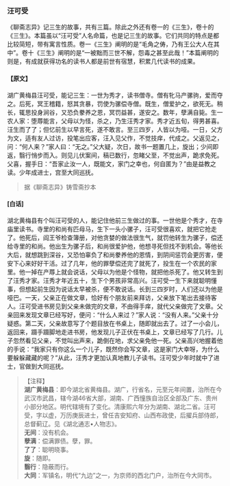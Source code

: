 <script type="text/javascript">
    var head = document.getElementsByTagName('head')[0];
    cssURL = '/public/liao.css';
    linkTag = document.createElement('link');
    linkTag.href = cssURL;
    linkTag.setAttribute('type','text/css');
    linkTag.setAttribute('rel','stylesheet');
    head.appendChild(linkTag);
</script>
### 汪可受

《聊斋志异》记三生的故事，共有三篇。除此之外还有卷一的《三生》，卷十的《三生》。本篇虽以“汪可受”人名命篇，也是记三生的故事。它们共同的特点是都比较简短，带有寓言性质。卷一《三生》阐明的是“毛角之俦，乃有王公大人在其中”。卷十《三生》阐明的是“一被黜而三世不解，怨毒之甚至此哉！”本篇阐明的则是，有成就获得功名的读书人都是前世有宿慧，积累几代读书的成果。

#### 【原文】
<section>
湖广黄梅县汪可受，能记三生：一世为秀才，读书僧寺。僧有牝马产骡驹，爱而夺之。后死，冥王稽籍，怒其贪暴，罚使为骡偿寺僧。既生，僧爱护之，欲死无。稍长，辄思投身涧谷，又恐负豢养之恩，冥罚益甚，遂安之。数年，孽满自毙。生一农人家：堕蓐能言，父母以为怪，杀之，乃生汪秀才家。秀才近五旬，得男甚喜。汪生而了了；但忆前生以早言死，遂不敢言。至三四岁，人皆以为哑。一日，父方为文，适有友人过访，投笔出应客，汪入见父作，不觉技痒，代成之。父返见之，问：“何人来？”家人曰：“无之。”父大疑，次日，故书一题置几上，旋出；少间即返，翳行悄步而入。则见儿伏案间，稿已数行，忽睹父至，不觉出声，跪求免死。父喜，握手日：“吾家止汝一人，既能文，家门之幸也，何自匿为？”由是益教之读。少年成进士，宫至大同巡抚。

</section>

> 据《聊斋志异》铸雪斋抄本

#### [白话]
<aside>

湖北黄梅县有个叫汪可受的人，能记住他前三生做过的事。一世他是个秀才，在寺庙里读书。寺里的和尚有匹母马，生下一头小骡子，汪可受很喜欢，就把它抢走了。他死后，阎王爷检查簿册，对他贪婪的做法很生气，就罚他转生为骡子，偿还给寺里的和尚。他出生为骡子后，和尚很爱护他，他想寻死但找不到机会。等他长大后，就想跳到深谷，又恐怕辜负了和尚豢养他的恩情，到阴间惩罚会更厉害，便安下心来好好干活。过了几年，他的罪孽偿还完了就死了，投生在一个农民的家里。他一掉在产蓐上就会说话，父母以为他是个怪物，就把他杀死了。他又转生到了汪秀才家。汪秀才年近五十，生下个男孩非常高兴。汪可受一生下来就聪明懂事，但想起前生因为说话太早被杀，便不敢说话。长到三四岁时，人们还以为他是哑巴。一天，父亲正在做文章，恰好有个朋友前来拜访，父亲放下笔出去接待客人。汪可受进书房见到父亲未做完的文章，不由得手痒，就代父亲做完了文章。父亲回来发现文章已经写好，便问：“什么人来过？”家人说：“没有人来。”父亲十分疑惑。第二天，父亲故意写了个题目放在书桌上，随即就出去了。过了一小会儿，返回来，蹑手蹑脚地走进书房，他发现儿子正伏在书桌上，文章已经写了几行。儿子忽然看见父亲，不觉叫出声来，跪倒在地，求父亲免他一死。父亲高兴地握着他的手说：“我家只有你这么一个儿子，既然你会写文章，这是家门大幸呀，为什么要躲躲藏藏的呢？”从此，汪秀才更加认真地教儿子读书。汪可受少年时就中了进士，官做到大同巡抚。

</aside>

> 【注释】  
<b>湖广黄梅县</b>：即今湖北省黄梅县。湖广，行省名，元至元年间置，治所在今武汉市武昌，辖今湖46省大部，湖南、广西憧族自治区全部及广东、贵州小部分地区。明代辖境有了变化。清康熙六年分为湖南、湖北二省。汪可受，字以虚，万历庚辰进士，曾任吉安知府、山西布政使，后擢兵部侍郎，总督蓟辽。见《湖北通志•人物志》。  
<b>无间</b>：没有机会。  
<b>孽满</b>：偿满罪债。孽，罪。  
<b>了了</b>：聪明晓事。  
<b>旋</b>：随即。  
<b>翳行</b>：隐蔽而行。  
<b>大同</b>：军镇名，明代“九边”之一，为京师的西北门户，治所在今大同市。  
